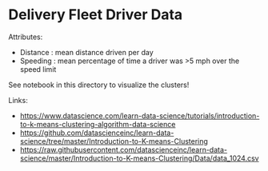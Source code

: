 # Delivery Fleet Driver Data

Attributes:
- Distance : mean distance driven per day
- Speeding : mean percentage of time a driver was >5 mph over the speed limit

See notebook in this directory to visualize the clusters!

Links:
- https://www.datascience.com/learn-data-science/tutorials/introduction-to-k-means-clustering-algorithm-data-science
- https://github.com/datascienceinc/learn-data-science/tree/master/Introduction-to-K-means-Clustering
- https://raw.githubusercontent.com/datascienceinc/learn-data-science/master/Introduction-to-K-means-Clustering/Data/data_1024.csv
